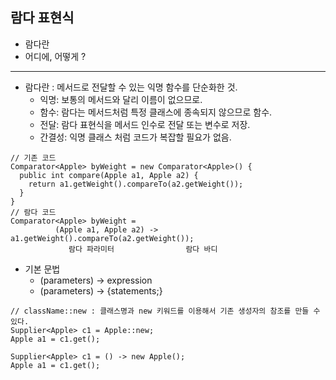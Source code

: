 ## 람다 표현식

* 람다란
* 어디에, 어떻게 ?
---
* 람다란 : 메서드로 전달할 수 있는 익명 함수를 단순화한 것.
  * 익명: 보통의 메서드와 달리 이름이 없으므로.
  * 함수: 람다는 메서드처럼 특정 클래스에 종속되지 않으므로 함수.
  * 전달: 람다 표현식을 메서드 인수로 전달 또는 변수로 저장.
  * 간결성: 익명 클래스 처럼 코드가 복잡할 필요가 없음.
~~~
// 기존 코드
Comparator<Apple> byWeight = new Comparator<Apple>() {
  public int compare(Apple a1, Apple a2) {
    return a1.getWeight().compareTo(a2.getWeight());
  }
}
// 람다 코드
Comparator<Apple> byWeight =
          (Apple a1, Apple a2) -> a1.getWeight().compareTo(a2.getWeight());
             람다 파라미터                람다 바디
~~~
* 기본 문법
  * (parameters) -> expression
  * (parameters) -> {statements;}

~~~
// className::new : 클래스명과 new 키워드를 이용해서 기존 생성자의 참조를 만들 수 있다.
Supplier<Apple> c1 = Apple::new;
Apple a1 = c1.get();

Supplier<Apple> c1 = () -> new Apple();
Apple a1 = c1.get();
~~~
